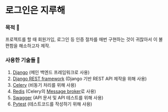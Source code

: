 # 로그인은 지루해
### 목적 🤔
프로젝트를 할 때 회원가입, 로그인 등 인증 절차를 매번 구현하는 것이 귀찮아서 이 불편함을 해소하고자 제작.

### 사용한 기술들 🔧
1. [Django](https://www.djangoproject.com/) (메인 백엔드 프레임워크로 사용)
2. [Django REST framework](https://www.django-rest-framework.org/) (Django 기반 REST API 제작을 위해 사용)
3. [Celery](https://docs.celeryq.dev/en/stable/index.html) (비동기 처리를 위해 사용)
4. [Redis](https://redis.io/) (Celery의 [Message broker](https://heodolf.tistory.com/49)로 사용)
5. [Swagger](https://swagger.io/) (API 문서 및 API 테스트를 위해 사용)
6. [Pytest](https://docs.pytest.org/en/7.1.x/) (테스트코드를 작성하기 위해 사용)
